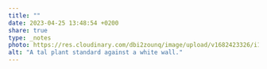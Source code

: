 ```yaml
---
title: ""
date: 2023-04-25 13:48:54 +0200
share: true
type: _notes
photo: https://res.cloudinary.com/dbi2zounq/image/upload/v1682423326/i1bn87dvkd6pczh4ptzk.jpg
alt: "A tal plant standard against a white wall."
---
```


